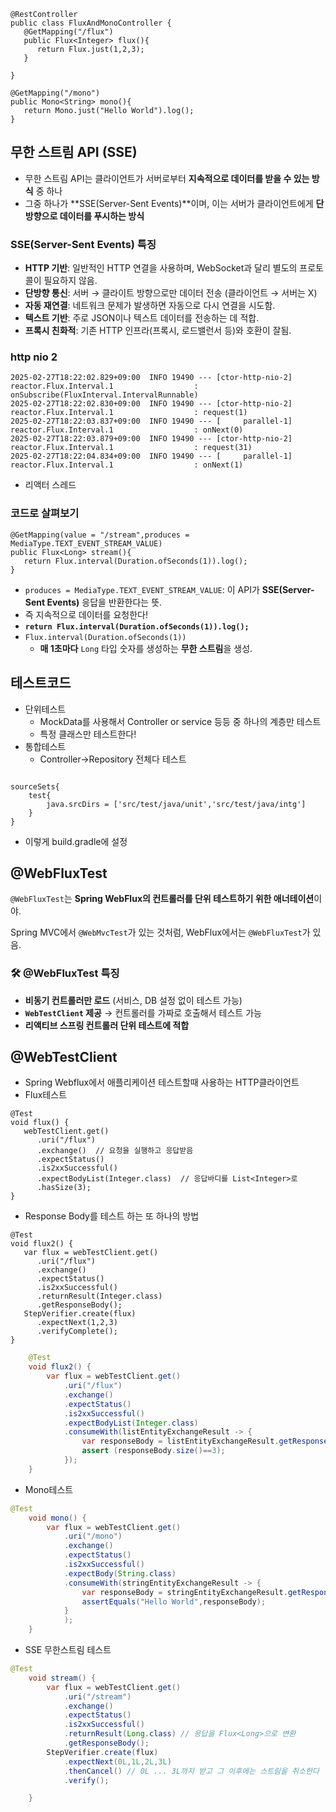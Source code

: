 ```
@RestController
public class FluxAndMonoController {
   @GetMapping("/flux")
   public Flux<Integer> flux(){
      return Flux.just(1,2,3);
   }

}

@GetMapping("/mono")
public Mono<String> mono(){
   return Mono.just("Hello World").log();
}

```

## 무한 스트림 API (SSE)

- 무한 스트림 API는 클라이언트가 서버로부터 **지속적으로 데이터를 받을 수 있는 방식** 중 하나
- 그중 하나가 **SSE(Server-Sent Events)**이며, 이는 서버가 클라이언트에게 **단방향으로 데이터를 푸시하는 방식**

### **SSE(Server-Sent Events) 특징**

- **HTTP 기반**: 일반적인 HTTP 연결을 사용하며, WebSocket과 달리 별도의 프로토콜이 필요하지 않음.
- **단방향 통신**: 서버 → 클라이트 방향으로만 데이터 전송 (클라이언트 → 서버는 X)
- **자동 재연결**: 네트워크 문제가 발생하면 자동으로 다시 연결을 시도함.
- **텍스트 기반**: 주로 JSON이나 텍스트 데이터를 전송하는 데 적합.
- **프록시 친화적**: 기존 HTTP 인프라(프록시, 로드밸런서 등)와 호환이 잘됨.

### http nio 2

```
2025-02-27T18:22:02.829+09:00  INFO 19490 --- [ctor-http-nio-2] reactor.Flux.Interval.1                  : onSubscribe(FluxInterval.IntervalRunnable)
2025-02-27T18:22:02.830+09:00  INFO 19490 --- [ctor-http-nio-2] reactor.Flux.Interval.1                  : request(1)
2025-02-27T18:22:03.837+09:00  INFO 19490 --- [     parallel-1] reactor.Flux.Interval.1                  : onNext(0)
2025-02-27T18:22:03.879+09:00  INFO 19490 --- [ctor-http-nio-2] reactor.Flux.Interval.1                  : request(31)
2025-02-27T18:22:04.834+09:00  INFO 19490 --- [     parallel-1] reactor.Flux.Interval.1                  : onNext(1)

```

- 리액터 스레드

### 코드로 살펴보기

```
@GetMapping(value = "/stream",produces = MediaType.TEXT_EVENT_STREAM_VALUE)
public Flux<Long> stream(){
   return Flux.interval(Duration.ofSeconds(1)).log();
}

```

- `produces = MediaType.TEXT_EVENT_STREAM_VALUE`: 이 API가 **SSE(Server-Sent Events)** 응답을 반환한다는 뜻.
- 즉 지속적으로 데이터를 요청한다!
- **`return Flux.interval(Duration.ofSeconds(1)).log();`**
- `Flux.interval(Duration.ofSeconds(1))`
  - **매 1초마다** `Long` 타입 숫자를 생성하는 **무한 스트림**을 생성.

## 테스트코드

- 단위테스트
  - MockData를 사용해서 Controller or service 등등 중 하나의 계층만 테스트
  - 특정 클래스만 테스트한다!
- 통합테스트
  - Controller->Repository 전체다 테스트

```

sourceSets{
    test{
        java.srcDirs = ['src/test/java/unit','src/test/java/intg']
    }
}

```

- 이렇게 build.gradle에 설정

## **@WebFluxTest**

`@WebFluxTest`는 **Spring WebFlux의 컨트롤러를 단위 테스트하기 위한 애너테이션**이야.

Spring MVC에서 `@WebMvcTest`가 있는 것처럼, WebFlux에서는 `@WebFluxTest`가 있음.

### **🛠 @WebFluxTest 특징**

- **비동기 컨트롤러만 로드** (서비스, DB 설정 없이 테스트 가능)
- **`WebTestClient` 제공** → 컨트롤러를 가짜로 호출해서 테스트 가능
- **리액티브 스프링 컨트롤러 단위 테스트에 적합**

## @WebTestClient

- Spring Webflux에서 애플리케이션 테스트할때 사용하는 HTTP클라이언트
- Flux테스트

```
@Test
void flux() {
   webTestClient.get()
      .uri("/flux")
      .exchange()  // 요청을 실행하고 응답받음
      .expectStatus()
      .is2xxSuccessful()
      .expectBodyList(Integer.class)  // 응답바디를 List<Integer>로
      .hasSize(3);
}

```

- Response Body를 테스트 하는 또 하나의 방법

```
@Test
void flux2() {
   var flux = webTestClient.get()
      .uri("/flux")
      .exchange()
      .expectStatus()
      .is2xxSuccessful()
      .returnResult(Integer.class)
      .getResponseBody();
   StepVerifier.create(flux)
      .expectNext(1,2,3)
      .verifyComplete();
}

```

```java
	@Test
	void flux2() {
		var flux = webTestClient.get()
			.uri("/flux")
			.exchange()
			.expectStatus()
			.is2xxSuccessful()
			.expectBodyList(Integer.class)
			.consumeWith(listEntityExchangeResult -> {
				var responseBody = listEntityExchangeResult.getResponseBody();
				assert (responseBody.size()==3);
			});
	}
```

- Mono테스트

```java
@Test
	void mono() {
		var flux = webTestClient.get()
			.uri("/mono")
			.exchange()
			.expectStatus()
			.is2xxSuccessful()
			.expectBody(String.class)
			.consumeWith(stringEntityExchangeResult -> {
				var responseBody = stringEntityExchangeResult.getResponseBody();
				assertEquals("Hello World",responseBody);
			}
			);
	}
```

- SSE 무한스트림 테스트

```java
@Test
	void stream() {
		var flux = webTestClient.get()
			.uri("/stream")
			.exchange()
			.expectStatus()
			.is2xxSuccessful()
			.returnResult(Long.class) // 응답을 Flux<Long>으로 변환
			.getResponseBody();
		StepVerifier.create(flux)
			.expectNext(0L,1L,2L,3L)
			.thenCancel() // 0L ... 3L까지 받고 그 이후에는 스트림을 취소한다
			.verify();

	}
```
